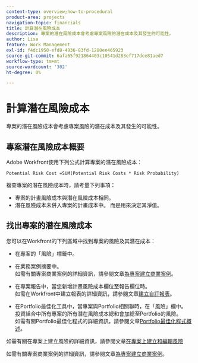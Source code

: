 ```yaml
---
content-type: overview;how-to-procedural
product-area: projects
navigation-topic: financials
title: 計算潛在風險成本
description: 專案的潛在風險成本會考慮專案風險的潛在成本及其發生的可能性。
author: Lisa
feature: Work Management
exl-id: f4dc1950-efd8-4936-83fd-1280ee465923
source-git-commit: 6afa65f921864403c10541d283ef717dce81aed7
workflow-type: tm+mt
source-wordcount: '302'
ht-degree: 0%

---
```


# 計算潛在風險成本

專案的潛在風險成本會考慮專案風險的潛在成本及其發生的可能性。

## 專案潛在風險成本概要

Adobe Workfront使用下列公式計算專案的潛在風險成本：

```
Potential Risk Cost =SUM(Potential Risk Costs * Risk Probability)
```

複查專案的潛在風險成本時，請考量下列事項：

* 專案的計畫風險成本與潛在風險成本相同。
* 潛在風險成本未併入專案的計畫成本中。 而是用來決定其淨值。

## 找出專案的潛在風險成本

您可以在Workfront的下列區域中找到專案的風險及其潛在成本：

* 在專案的「風險」標籤中。
* 在業務案例摘要中。\
  如需有關專案商業案例的詳細資訊，請參閱文章[為專案建立商業案例](../../../manage-work/projects/define-a-business-case/create-business-case.md)。
* 在專案報告中，當您新增計畫風險成本欄位至報告欄位時。\
  如需在Workfront中建立報表的詳細資訊，請參閱文章[建立自訂報表](../../../reports-and-dashboards/reports/creating-and-managing-reports/create-custom-report.md)。

* 在Portfolio最佳化工具中，當專案與Portfolio相關聯時，在「風險」欄中。\
  投資組合中所有專案的所有潛在風險成本總和會加總至Portfolio的風險。\
  如需有關Portfolio最佳化程式的詳細資訊，請參閱文章[Portfolio最佳化程式概述](../../../manage-work/portfolios/portfolio-optimizer/portfolio-optimizer-overview.md)。

如需有關在專案上建立風險的詳細資訊，請參閱文章[在專案上建立和編輯風險](../../../manage-work/projects/define-a-business-case/create-edit-risks-on-projects.md)

如需有關專案商業案例的詳細資訊，請參閱文章[為專案建立商業案例](../../../manage-work/projects/define-a-business-case/create-business-case.md)。
